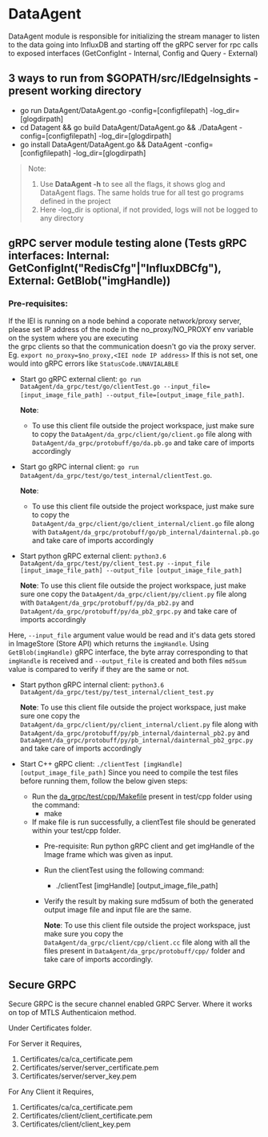 
# DataAgent

DataAgent module is responsible for initializing the stream manager to listen to the data going into InfluxDB and starting off the gRPC server for rpc calls to exposed interfaces (GetConfigInt - Internal, Config and Query - External)

## 3 ways to run from $GOPATH/src/IEdgeInsights - present working directory
* go run DataAgent/DataAgent.go -config=[configfilepath] -log_dir=[glogdirpath]
* cd Datagent && go build DataAgent/DataAgent.go && ./DataAgent -config=[configfilepath] -log_dir=[glogdirpath]
* go install DataAgent/DataAgent.go && DataAgent -config=[configfilepath] -log_dir=[glogdirpath]
> Note:
> 1. Use **DataAgent -h** to see all the flags, it shows glog and DataAgent flags. The same holds true for all test go programs defined in the project
> 2. Here -log_dir is optional, if not provided, logs will not be logged to any directory

## gRPC server module testing alone (Tests gRPC interfaces: Internal: GetConfigInt("RedisCfg"|"InfluxDBCfg"), External: GetBlob("imgHandle))

### Pre-requisites:
If the IEI is running on a node behind a coporate network/proxy server, please set IP address    of the node in the no_proxy/NO_PROXY env variable  on the system where you are executing   
the grpc clients so that the communication doesn't go via the proxy server.
Eg. `export no_proxy=$no_proxy,<IEI node IP address>`
If this is not set, one would into gRPC errors like `StatusCode.UNAVIALABLE`      

* Start go gRPC external client: `go run DataAgent/da_grpc/test/go/clientTest.go --input_file=[input_image_file_path] --output_file=[output_image_file_path]`.

    **Note**:
    * To use this client file outside the project workspace, just make sure to copy the `DataAgent/da_grpc/client/go/client.go` file along with `DataAgent/da_grpc/protobuff/go/da.pb.go` and take care of imports accordingly

* Start go gRPC internal client: `go run DataAgent/da_grpc/test/go/test_internal/clientTest.go`.

    **Note**:
    * To use this client file outside the project workspace, just make sure to copy the `DataAgent/da_grpc/client/go/client_internal/client.go` file along with `DataAgent/da_grpc/protobuff/go/pb_internal/dainternal.pb.go` and take care of imports accordingly


* Start python gRPC external client: `python3.6 DataAgent/da_grpc/test/py/client_test.py --input_file [input_image_file_path] --output_file [output_image_file_path]`

    **Note**: To use this client file outside the project workspace, just make sure one copy the `DataAgent/da_grpc/client/py/client.py` file along with `DataAgent/da_grpc/protobuff/py/da_pb2.py` and `DataAgent/da_grpc/protobuff/py/da_pb2_grpc.py` and take care of imports accordingly

Here, `--input_file` argument value would be read and it's data gets stored in ImageStore (Store API) which returns the `imgHandle`. Using `GetBlob(imgHandle)` gRPC interface, the byte array corresponding to that `imgHandle` is received and `--output_file` is created and both files `md5sum` value is compared to verify if they are the same or not.

* Start python gRPC internal client: `python3.6 DataAgent/da_grpc/test/py/test_internal/client_test.py`

    **Note**: To use this client file outside the project workspace, just make sure one copy the `DataAgent/da_grpc/client/py/client_internal/client.py` file along with `DataAgent/da_grpc/protobuff/py/pb_internal/dainternal_pb2.py` and `DataAgent/da_grpc/protobuff/py/pb_internal/dainternal_pb2_grpc.py` and take care of imports accordingly


* Start C++ gRPC client: `./clientTest [imgHandle] [output_image_file_path]`
  Since you need to compile the test files before running them, follow the below given steps:
  * Run the [da_grpc/test/cpp/Makefile](da_grpc/test/cpp/Makefile) present in test/cpp folder using the command:
    * make
  * If make file is run successfully, a clientTest file should be generated within your test/cpp folder.
    * Pre-requisite: Run python gRPC client and get imgHandle of the Image frame which was given
      as input.
    * Run the clientTest using the following command:
      * ./clientTest [imgHandle] [output_image_file_path]
    * Verify the result by making sure md5sum of both the generated output image file and input
      file are the same.

      **Note**: To use this client file outside the project workspace, just make sure you copy the `DataAgent/da_grpc/client/cpp/client.cc` file along with all the files present in `DataAgent/da_grpc/protobuff/cpp/` folder and take care of imports accordingly.



## Secure GRPC

Secure GRPC is the secure channel enabled GRPC Server. Where it works on top of
MTLS Authenticaion method.

Under Certificates folder.

For Server it Requires,

  1. Certificates/ca/ca_certificate.pem
  2. Certificates/server/server_certificate.pem
  3. Certificates/server/server_key.pem

For Any Client it Requires,
  1. Certificates/ca/ca_certificate.pem
  2. Certificates/client/client_certificate.pem
  3. Certificates/client/client_key.pem
